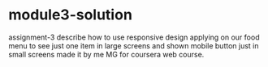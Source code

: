 # module3-solution
assignment-3 describe how to use responsive design applying on our food menu to see just one item in large screens and shown mobile button just in small screens made it by me MG for coursera web course.

